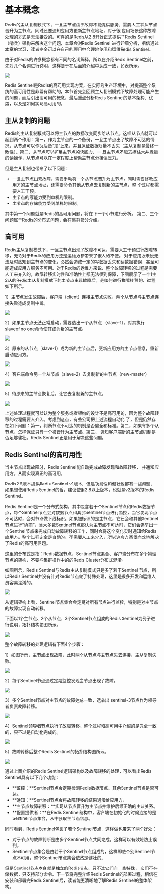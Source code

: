# 基本概念

Redis的主从复制模式下，一旦主节点由于故障不能提供服务，需要人工将从节点晋升为主节点，同时还要通知应用方更新主节点地址，对于很 应用场景这种故障处理的方式是无法接受的。可喜的是Redis从2.8开始正式提供了Redis Sentinel（哨兵）架构来解决这个问题，本章会对Redis Sentinel 进行详细分析，相信通过本章的学习，读者完全可以在自己的项目中合理地使用和运维Redis Sentinel。

由于对Redis的许多概念都有不同的名词解释，所以在介绍Redis Sentinel之前，先对几个名词进行说明，这样便于在后面的介绍中达成一致，如表所示。

![](../.gitbook/assets/image%20%28119%29.png)

Redis Sentinel是Redis的高可用实现方案，在实际的生产环境中，对提高整个系统的高可用性是非常有帮助的，本节首先会回顾主从复制模式下故障处理可能产生的问题，而后引出高可用的概念，最后重点分析Redis Sentinel的基本架构、优势，以及是如何实现高可用的。

## 主从复制的问题

Redis的主从复制模式可以将主节点的数据改变同步给从节点，这样从节点就可以起到两个作用：第一，作为主节点的一个备份，一旦主节点出了故障不可达的情况，从节点可以作为后备“顶”上来，并且保证数据尽量不丢失（主从复制是最终一致性）。第二，从节点可以扩展主节点的读能力，一 旦主节点不能支撑住大并发量的读操作，从节点可以在一定程度上帮助主节点分担读压力。

但是主从复制也带来了以下问题：

* 一旦主节点出现故障，需要手动将一个从节点晋升为主节点，同时需要修改应用方的主节点地址，还需要命令其他从节点去复制新的主节点，整 个过程都需要人工干预。
* 主节点的写能力受到单机的限制。
* 主节点的存储能力受到单机的限制。

其中第一个问题就是Redis的高可用问题，将在下一个小节进行分析。 第二、三个问题属于Redis的分布式问题，会在集群部分介绍。

## 高可用

Redis主从复制模式下，一旦主节点出现了故障不可达，需要人工干预进行故障转移，无论对于Redis的应用方还是运维方都带来了很大的不便。 对于应用方来说无法及时感知到主节点的变化，必然会造成一定的写数据丢失和读数据错误，甚至可能造成应用方服务不可用。对于Redis的运维方来说，整个故障转移的过程是需要人工来介入的，故障转移实时性和准确性上都无法得到保障，下图展示了一个1主2从的Redis主从复制模式下的主节点出现故障后，是如何进行故障转移的，过程如下所示。

1）主节点发生故障后，客户端（client）连接主节点失败，两个从节点与主节点连接失败造成复制中断。

![](../.gitbook/assets/image%20%28146%29.png)

2）如果主节点无法正常启动，需要选出一个从节点 （slave-1），对其执行slaveof no one命令使其成为新的主节点。

![](../.gitbook/assets/image%20%28174%29.png)

3）原来的从节点（slave-1）成为新的主节点后，更新应用方的主节点信息，重新启动应用方。

![](../.gitbook/assets/image%20%2898%29.png)

4）客户端命令另一个从节点（slave-2）去复制新的主节点（new-master）

![](../.gitbook/assets/image%20%28141%29.png)

5）待原来的主节点恢复后，让它去复制新的主节点。

![](../.gitbook/assets/image%20%28115%29.png)

上述处理过程就可以认为整个服务或者架构的设计不是高可用的，因为整个故障转移的过程需要人介入。考虑到这点，有些公司把上述流程自动化 了，但是仍然存在如下问题：第一，判断节点不可达的机制是否健全和标准。第二，如果有多个从节点，怎样保证只有一个被晋升为主节点。第三， 通知客户端新的主节点机制是否足够健壮。Redis Sentinel正是用于解决这些问题。

## Redis Sentinel的高可用性

当主节点出现故障时，Redis Sentinel能自动完成故障发现和故障转移， 并通知应用方，从而实现真正的高可用。

Redis2.6版本提供Redis Sentinel v1版本，但是功能性和健壮性都有一些问题，如果想使用Redis Sentinel的话，建议使用2.8以上版本，也就是v2版本的Redis Sentinel。

Redis Sentinel是一个分布式架构，其中包含若干个Sentinel节点和Redis数据节点，每个Sentinel节点会对数据节点和其余Sentinel节点进行监控，当它发现节点不可达时，会对节点做下线标识。如果被标识的是主节点，它还会和其他Sentinel节点进行“协商”，当大多数Sentinel节点都认为主节点不可达时，它们会选举出一个Sentinel节点来完成自动故障转移的工作，同时会将这个变化实时通知给Redis应用方。整个过程完全是自动的，不需要人工来介入，所以这套方案很有效地解决了Redis的高可用问题。

这里的分布式是指：Redis数据节点、Sentinel节点集合、客户端分布在多个物理节点的架构，不要与集群操作中的的Redis Cluster分布式混淆。

如图所示，Redis Sentinel与Redis主从复制模式只是多了若干Sentinel 节点，所以Redis Sentinel并没有针对Redis节点做了特殊处理，这里是很多开发和运维人员容易混淆的。

![](../.gitbook/assets/image%20%28153%29.png)

从逻辑架构上看，Sentinel节点集合会定期对所有节点进行监控，特别是对主节点的故障实现自动转移。

下面以1个主节点、2个从节点、3个Sentinel节点组成的Redis Sentinel为例子进行说明，拓扑结构如图所示。

![](../.gitbook/assets/image%20%28118%29.png)

整个故障转移的处理逻辑有下面4个步骤：

1）如图所示，主节点出现故障，此时两个从节点与主节点失去连接，主从复制失败。

![](../.gitbook/assets/image%20%2813%29.png)

2）每个Sentinel节点通过定期监控发现主节点出现了故障。

![](../.gitbook/assets/image%20%2865%29.png)

3）多个Sentinel节点对主节点的故障达成一致，选举出 sentinel-3节点作为领导者负责故障转移。

![](../.gitbook/assets/image%20%28191%29.png)

4）Sentinel领导者节点执行了故障转移，整个过程和高可用中介绍的是完全一致的，只不过是自动化完成的。

![](../.gitbook/assets/image%20%2870%29.png)

5）故障转移后整个Redis Sentinel的拓扑结构图所示。

![](../.gitbook/assets/image%20%2816%29.png)

通过上面介绍的Redis Sentinel逻辑架构以及故障转移的处理，可以看出Redis Sentinel具有以下几个功能： 

* **监控：**Sentinel节点会定期检测Redis数据节点、其余Sentinel节点是否可达。 
* **通知：**Sentinel节点会将故障转移的结果通知给应用方。 
* **主节点故障转移：**实现从节点晋升为主节点并维护后续正确的主从关系。 
* **配置提供者：**在Redis Sentinel结构中，客户端在初始化的时候连接的是Sentinel节点集合，从中获取主节点信息。

同时看到，Redis Sentinel包含了若个Sentinel节点，这样做也带来了两个好处：

* 对于节点的故障判断是由多个Sentinel节点共同完成，这样可以有效地防止误判。
* Sentinel节点集合是由若干个Sentinel节点组成的，这样即使个别Sentinel节点不可用，整个Sentinel节点集合依然是健壮的。

但是Sentinel节点本身就是独立的Redis节点，只不过它们有一些特殊， 它们不存储数据，只支持部分命令。下一节将完整介绍Redis Sentinel的部署过程，相信在安装和部署完Redis Sentinel后，读者能更清晰地了解Redis Sentinel的整体架构。

